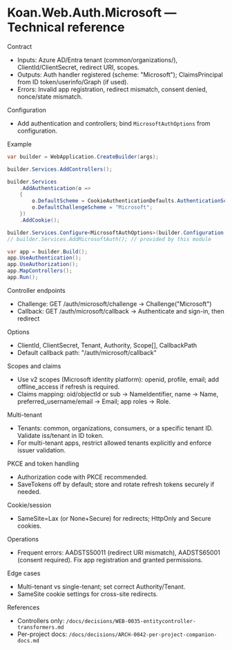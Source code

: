 # Koan.Web.Auth.Microsoft — Technical reference

Contract
- Inputs: Azure AD/Entra tenant (common/organizations/<tenantId>), ClientId/ClientSecret, redirect URI, scopes.
- Outputs: Auth handler registered (scheme: "Microsoft"); ClaimsPrincipal from ID token/userinfo/Graph (if used).
- Errors: Invalid app registration, redirect mismatch, consent denied, nonce/state mismatch.

Configuration
- Add authentication and controllers; bind `MicrosoftAuthOptions` from configuration.

Example
```csharp
var builder = WebApplication.CreateBuilder(args);

builder.Services.AddControllers();

builder.Services
    .AddAuthentication(o =>
    {
        o.DefaultScheme = CookieAuthenticationDefaults.AuthenticationScheme;
        o.DefaultChallengeScheme = "Microsoft";
    })
    .AddCookie();

builder.Services.Configure<MicrosoftAuthOptions>(builder.Configuration.GetSection("Auth:Providers:Microsoft"));
// builder.Services.AddMicrosoftAuth(); // provided by this module

var app = builder.Build();
app.UseAuthentication();
app.UseAuthorization();
app.MapControllers();
app.Run();
```

Controller endpoints
- Challenge: GET /auth/microsoft/challenge → Challenge("Microsoft")
- Callback: GET /auth/microsoft/callback → Authenticate and sign-in, then redirect

Options
- ClientId, ClientSecret, Tenant, Authority, Scope[], CallbackPath
- Default callback path: "/auth/microsoft/callback"

Scopes and claims
- Use v2 scopes (Microsoft identity platform): openid, profile, email; add offline_access if refresh is required.
- Claims mapping: oid/objectId or sub → NameIdentifier, name → Name, preferred_username/email → Email; app roles → Role.

Multi-tenant
- Tenants: common, organizations, consumers, or a specific tenant ID. Validate iss/tenant in ID token.
- For multi-tenant apps, restrict allowed tenants explicitly and enforce issuer validation.

PKCE and token handling
- Authorization code with PKCE recommended.
- SaveTokens off by default; store and rotate refresh tokens securely if needed.

Cookie/session
- SameSite=Lax (or None+Secure) for redirects; HttpOnly and Secure cookies.

Operations
- Frequent errors: AADSTS50011 (redirect URI mismatch), AADSTS65001 (consent required). Fix app registration and granted permissions.

Edge cases
- Multi-tenant vs single-tenant; set correct Authority/Tenant.
- SameSite cookie settings for cross-site redirects.

References
- Controllers only: `/docs/decisions/WEB-0035-entitycontroller-transformers.md`
- Per-project docs: `/docs/decisions/ARCH-0042-per-project-companion-docs.md`